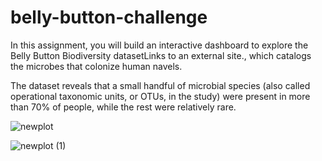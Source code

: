 # belly-button-challenge

In this assignment, you will build an interactive dashboard to explore the Belly Button Biodiversity datasetLinks to an external site., which catalogs the microbes that colonize human navels.

The dataset reveals that a small handful of microbial species (also called operational taxonomic units, or OTUs, in the study) were present in more than 70% of people, while the rest were relatively rare.

![newplot](https://github.com/Rachel-Rodriguez/belly-button-challenge/assets/124642442/6ee61554-b585-4b09-9484-0e1fd49e3ea1)

![newplot (1)](https://github.com/Rachel-Rodriguez/belly-button-challenge/assets/124642442/d337c5d4-eac7-4620-b228-60f420150de7)
